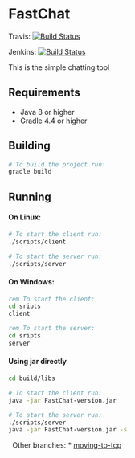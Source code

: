 FastChat 
========

Travis:
[![Build Status](https://travis-ci.org/OHopiak/FastChat.svg?branch=master)](https://travis-ci.org/OHopiak/FastChat)

Jenkins:
[![Build Status](http://18.194.57.194:8080/job/FastChat/job/master/4/badge/icon)](http://18.194.57.194:8080/job/FastChat/job/master/4/)

   This is the simple chatting tool  

Requirements
------------

* Java 8 or higher
* Gradle 4.4 or higher


Building
--------
```bash
# To build the project run:
gradle build
```

Running
-------

#### On Linux:
```bash
# To start the client run:
./scripts/client

# To start the server run:
./scripts/server
```

#### On Windows:
```cmd
rem To start the client:
cd sripts
client

rem To start the server:
cd sripts
server
```

#### Using jar directly
```bash
cd build/libs

# To start the client run:
java -jar FastChat-version.jar

# To start the server run:
./scripts/server
java -jar FastChat-version.jar -s

```
 
Other branches:
* [moving-to-tcp](moving-to-tcp/README.md)
